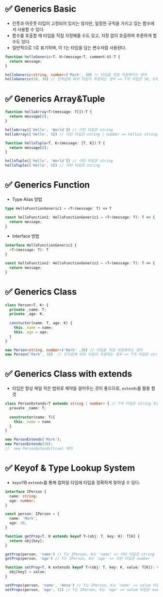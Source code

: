 # ✅ Generics Basic
* 인풋과 아웃풋 타입이 고정되어 있지는 않지만, 일정한 규칙을 가지고 있는 함수에서 사용할 수 있다.
* 함수를 호출할 때 타입을 직접 지정해줄 수도 있고, 지정 없이 호출하여 추론하게 할 수도 있다. 
* 일반적으로 `T`로 표기하며, 이 `T`는 타입을 담는 변수처럼 사용된다.
```ts
function helloGeneric<T, U>(message:T, comment:U):T {
  return message;
}

helloGeneric<string, number>('Mark', 30) // 타입을 직접 지정해주는 경우
helloGeneric(30, 36) // 인자값에 따라 타입이 추론되는 경우 => T의 타입은 36, U의 타입은 39가 된다.
```

# ✅ Generics Array&Tuple
```ts
function helloArray<T>(message: T[]):T {
  return message[0];
}

helloArray(['Hello', 'World']) // 리턴 타입은 string
helloArray(['Hello', 5]) // 리턴 타입은 string | number => hello는 string이기 때문에 기대한 타입과 다름 
```
```ts
function helloTuple<T, K>(message: [T, K]):T {
  return message[0];
}

helloTuple(['Hello', 'World']) // 리턴 타입은 string
helloTuple(['Hello', 5]) // 리턴 타입은 string
```

# ✅ Generics Function
* Type Alias 방법
```ts
type HelloFunctionGeneric1 = <T>(message: T) => T  

const helloFunction1: HelloFunctionGeneric1 = <T>(message: T): T => {
  return message;
}
```
* Interface 방법
```ts
interface HelloFunctionGeneric2 {
  <T>(message: T): T
}

const helloFunction2: HelloFunctionGeneric2 = <T>(message: T): T => {
  return message;
}
```

# ✅ Generics Class
```ts
class Person<T, K> {
  private _name: T;
  private _age: K;
  
  constuctor(name: T, age: K) {
    this._name = name;
    this._age = age;
  }
}

new Person<string, number>('Mark' ,30) // 타입을 직접 지정해주는 경우
new Person('Mark', 30)  // 인자값에 따라 타입이 추론되는 경우 => T의 타입은 string, U의 타입은 number가 된다.
```

# ✅ Generics Class with extends
* 타입은 항상 제일 작은 범위로 제약을 걸어주는 것이 좋으므로, `extends`를 활용 할 것
```ts
class PersonExtends<T extends string | number> { // T의 타입은 string 또는 number만 가능
  pravate _name: T;
  
  constructor(name: T){
    this._name = name
  }
}

new PersonExtends('Mark');
new PersonExtends(30);
//  new PersonExtends(true) 에러
```

# ✅ Keyof & Type Lookup System
* `keyof`와 `extends`를 통해 컴파일 타임에 타입을 정확하게 찾아낼 수 있다.
```ts
interface IPerson {
  name: string;
  age: number;
}

const person: IPerson = {
  name: 'Mark',
  age: 30,
} 
```
```ts
function getProp<T, K extends keyof T>(obj: T, key: K): T[K] {
  return obj[key];
}

getProp(person, 'name') // T는 IPerson, K는 'name' => 리턴 타입은 string
getProp(person, 'age') // T는 IPerson, K는 'age' => 리턴 타입은 number 
```
```ts
function setProp<T, K extensds keyof T>(obj: T, key: K, value: T[K]): void {
  obj[key] = value;
}

setProps(person, 'name', 'Anna') // T는 IPerson, K는 'name' => value 타입은 string
setProps(person, 'age', 31) // T는 IPerson, K는 'age' => value 타입은 number
```
